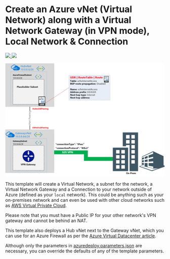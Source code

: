 # Create an Azure vNet (Virtual Network) along with a Virtual Network Gateway (in VPN mode), Local Network & Connection

<a href="https://portal.azure.com/#create/Microsoft.Template/uri/https%3A%2F%2Fraw.githubusercontent.com%2Fmarckean%2FAzure_vNet_and_GW01%2Fmaster%2Fazuredeploy.json" target="_blank">
    <img src="http://azuredeploy.net/deploybutton.png"/>
</a>
<a href="http://armviz.io/#/?load=https%3A%2F%2Fraw.githubusercontent.com%2Fmarckean%2FAzure_vNet_and_GW01%2Fmaster%2Fazuredeploy.json" target="_blank">
    <img src="http://armviz.io/visualizebutton.png"/>
</a>

<p style="text-align:center"><img src="Azure_vNet_and_GW01.jpg" alt="Azure vNet & GW"></p>

This template will create a Virtual Network, a subnet for the network, a Virtual Network Gateway and a Connection to your network outside of Azure (defined as your `local` network). This could be anything such as your on-premises network and can even be used with other cloud networks such as [AWS Virtual Private Cloud](https://github.com/sedouard/aws-vpc-to-azure-vnet). 

Please note that you must have a Public IP for your other network's VPN gateway and cannot be behind an NAT.

This template also deploys a Hub vNet next to the Gateway vNet, which you can use for an Azure Firewall as per the [Azure Virtual Datacenter article](https://docs.microsoft.com/en-us/azure/architecture/vdc/networking-virtual-datacenter).

Although only the parameters in [azuredeploy.parameters.json](./azuredeploy.parameters.json) are necessary, you can override the defaults of any of the template parameters.